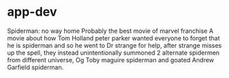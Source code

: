 # app-dev
Spiderman: no way home
Probably the best movie of marvel franchise
A movie about how Tom Holland peter parker wanted everyone to forget that he is spiderman and so he went to Dr strange for help,
after strange misses up the spell, they instead unintentionally summoned 2 alternate spidermen from different universe, 
Og Toby maguire spiderman and goated Andrew Garfield spiderman.
